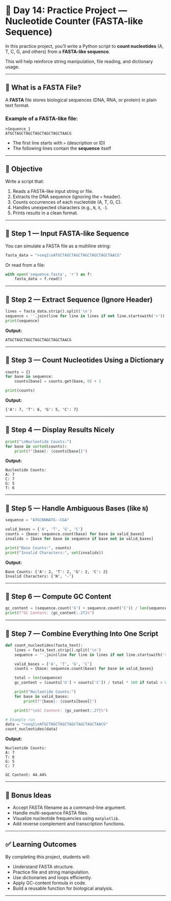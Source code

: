 # 🧬 Day 14: Practice Project — Nucleotide Counter (FASTA-like Sequence)

In this practice project, you’ll write a Python script to **count nucleotides** (A, T, C, G, and others) from a **FASTA-like sequence**.

This will help reinforce string manipulation, file reading, and dictionary usage.

---

## 📘 What is a FASTA File?

A **FASTA** file stores biological sequences (DNA, RNA, or protein) in plain text format.

### Example of a FASTA-like file:

```
>Sequence_1
ATGCTAGCTAGCTAGCTAGCTAGCTAACG
```

* The first line starts with `>` (description or ID)
* The following lines contain the **sequence** itself

---

## 🎯 Objective

Write a script that:

1. Reads a FASTA-like input string or file.
2. Extracts the DNA sequence (ignoring the `>` header).
3. Counts occurrences of each nucleotide (A, T, G, C).
4. Handles unexpected characters (e.g., `N`, `X`, `-`).
5. Prints results in a clean format.

---

## 🧩 Step 1 — Input FASTA-like Sequence

You can simulate a FASTA file as a multiline string:

```python
fasta_data = ">seq1\nATGCTAGCTAGCTAGCTAGCTAGCTAACG"
```

Or read from a file:

```python
with open('sequence.fasta', 'r') as f:
    fasta_data = f.read()
```

---

## 🧩 Step 2 — Extract Sequence (Ignore Header)

```python
lines = fasta_data.strip().split('\n')
sequence = ''.join(line for line in lines if not line.startswith('>')).upper()
print(sequence)
```

**Output:**

```
ATGCTAGCTAGCTAGCTAGCTAGCTAACG
```

---

## 🧩 Step 3 — Count Nucleotides Using a Dictionary

```python
counts = {}
for base in sequence:
    counts[base] = counts.get(base, 0) + 1

print(counts)
```

**Output:**

```
{'A': 7, 'T': 6, 'G': 5, 'C': 7}
```

---

## 🧩 Step 4 — Display Results Nicely

```python
print("\nNucleotide Counts:")
for base in sorted(counts):
    print(f"{base}: {counts[base]}")
```

**Output:**

```
Nucleotide Counts:
A: 7
C: 7
G: 5
T: 6
```

---

## 🧩 Step 5 — Handle Ambiguous Bases (like `N`)

```python
sequence = "ATGCNNNATG--CGA"

valid_bases = {'A', 'T', 'G', 'C'}
counts = {base: sequence.count(base) for base in valid_bases}
invalids = [base for base in sequence if base not in valid_bases]

print("Base Counts:", counts)
print("Invalid Characters:", set(invalids))
```

**Output:**

```
Base Counts: {'A': 2, 'T': 2, 'G': 2, 'C': 2}
Invalid Characters: {'N', '-'}
```

---

## 🧠 Step 6 — Compute GC Content

```python
gc_content = (sequence.count('G') + sequence.count('C')) / len(sequence) * 100
print(f"GC Content: {gc_content:.2f}%")
```

---

## 🧠 Step 7 — Combine Everything Into One Script

```python
def count_nucleotides(fasta_text):
    lines = fasta_text.strip().split('\n')
    sequence = ''.join(line for line in lines if not line.startswith('>')).upper()

    valid_bases = ['A', 'T', 'G', 'C']
    counts = {base: sequence.count(base) for base in valid_bases}

    total = len(sequence)
    gc_content = (counts['G'] + counts['C']) / total * 100 if total > 0 else 0

    print("Nucleotide Counts:")
    for base in valid_bases:
        print(f"{base}: {counts[base]}")

    print(f"\nGC Content: {gc_content:.2f}%")

# Example run
data = ">seq1\nATGCTAGCTAGCTAGCTAGCTAGCTAACG"
count_nucleotides(data)
```

**Output:**

```
Nucleotide Counts:
A: 7
T: 6
G: 5
C: 7

GC Content: 44.44%
```

---

## 🧠 Bonus Ideas

* Accept FASTA filename as a command-line argument.
* Handle multi-sequence FASTA files.
* Visualize nucleotide frequencies using `matplotlib`.
* Add reverse complement and transcription functions.

---

## ✅ Learning Outcomes

By completing this project, students will:

* Understand FASTA structure.
* Practice file and string manipulation.
* Use dictionaries and loops efficiently.
* Apply GC-content formula in code.
* Build a reusable function for biological analysis.

---

